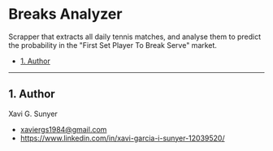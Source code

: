 Breaks Analyzer
=================

Scrapper that extracts all daily tennis matches, and analyse them to predict the probability in the "First Set Player To Break Serve" market.

* [1. Author](#block1)

---

<a name="block1"></a>
## 1. Author
Xavi G. Sunyer
 - <xaviergs1984@gmail.com>
 - https://www.linkedin.com/in/xavi-garcia-i-sunyer-12039520/
